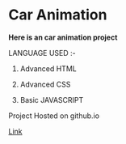 # Car Animation 

**Here is an car animation project**

LANGUAGE USED :-

1. Advanced HTML

2. Advanced CSS 

3. Basic JAVASCRIPT

Project Hosted on github.io

[Link](https://arjuntaliyan.github.io/caranimation.github.io/)




